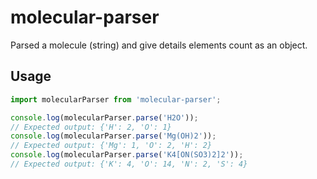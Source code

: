 # molecular-parser
Parsed a molecule (string) and give details elements count as an object.

## Usage

```javascript
import molecularParser from 'molecular-parser';

console.log(molecularParser.parse('H2O'));
// Expected output: {'H': 2, 'O': 1}
console.log(molecularParser.parse('Mg(OH)2'));
// Expected output: {'Mg': 1, 'O': 2, 'H': 2}
console.log(molecularParser.parse('K4[ON(SO3)2]2'));
// Expected output: {'K': 4, 'O': 14, 'N': 2, 'S': 4}
```